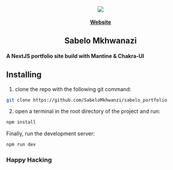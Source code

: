 

<h2 align="center">
   <b>
        <a href=""><img src="https://github.com/SabeloMkhwanzi/sabelo_portfolio/blob/main/public/logo.sabelo.png" /></a><br>
    </b>
</h2>


<p align="center">
    <a href=""><b>Website</b></a>
</p> 

<h2 align="center">
 Sabelo Mkhwanazi 
</h2>

#### A NextJS portfolio site build with Mantine & Chakra-UI


## Installing

1. clone the repo with the following git command:

```bash
git clone https://github.com/SabeloMkhwanzi/sabelo_portfolio
```

2. open a terminal in the root directory of the project and run:

```bash
npm install
```

Finally, run the development server:

```bash
npm run dev
```

### Happy Hacking
